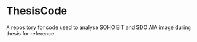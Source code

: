 # ThesisCode
A repository for code used to analyse SOHO EIT and SDO AIA image during thesis for reference.
